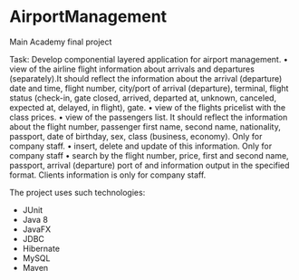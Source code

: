 # AirportManagement
Main Academy final project

Task:
Develop componential layered application for airport management.
 • view of the airline flight information about arrivals and departures (separately).It should reflect the information about the arrival
 (departure) date and time, flight number, city/port of arrival (departure), terminal, flight status (check-in,
gate closed, arrived, departed at, unknown, canceled, expected at, delayed, in flight), gate.
 • view of the flights pricelist with the class prices.
 • view of the passengers list. It should reflect the information about the flight number, passenger first name, second name, nationality, passport, date of
birthday, sex, class (business, economy). Only for company staff.
 • insert, delete and update of this information. Only for company staff
 • search by the flight number, price, first and second name, passport, arrival
(departure) port of and information output in the specified format. Clients information is only for company staff.

The project uses such technologies:
 - JUnit
 - Java 8
 - JavaFX
 - JDBC
 - Hibernate
 - MySQL
 - Maven
